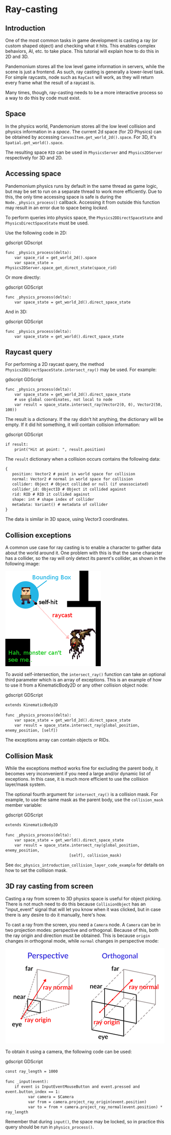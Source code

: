 

# Ray-casting

## Introduction

One of the most common tasks in game development is casting a ray (or
custom shaped object) and checking what it hits. This enables complex
behaviors, AI, etc. to take place. This tutorial will explain how to
do this in 2D and 3D.

Pandemonium stores all the low level game information in servers, while the
scene is just a frontend. As such, ray casting is generally a
lower-level task. For simple raycasts, node such as
`RayCast`
will work, as they will return every frame what the result of a raycast
is.

Many times, though, ray-casting needs to be a more interactive process
so a way to do this by code must exist.

## Space

In the physics world, Pandemonium stores all the low level collision and
physics information in a *space*. The current 2d space (for 2D Physics)
can be obtained by accessing
`CanvasItem.get_world_2d().space`.
For 3D, it's `Spatial.get_world().space`.

The resulting space `RID` can be used in
`PhysicsServer` and
`Physics2DServer` respectively for 3D and 2D.

## Accessing space

Pandemonium physics runs by default in the same thread as game logic, but may
be set to run on a separate thread to work more efficiently. Due to
this, the only time accessing space is safe is during the
`Node._physics_process()`
callback. Accessing it from outside this function may result in an error
due to space being *locked*.

To perform queries into physics space, the
`Physics2DDirectSpaceState`
and `PhysicsDirectSpaceState`
must be used.

Use the following code in 2D:

gdscript GDscript

```
func _physics_process(delta):
    var space_rid = get_world_2d().space
    var space_state = Physics2DServer.space_get_direct_state(space_rid)
```

Or more directly:

gdscript GDScript

```
func _physics_process(delta):
    var space_state = get_world_2d().direct_space_state
```

And in 3D:

gdscript GDScript

```
func _physics_process(delta):
    var space_state = get_world().direct_space_state
```

## Raycast query

For performing a 2D raycast query, the method
`Physics2DDirectSpaceState.intersect_ray()`
may be used. For example:

gdscript GDScript

```
func _physics_process(delta):
    var space_state = get_world_2d().direct_space_state
    # use global coordinates, not local to node
    var result = space_state.intersect_ray(Vector2(0, 0), Vector2(50, 100))
```

The result is a dictionary. If the ray didn't hit anything, the dictionary will
be empty. If it did hit something, it will contain collision information:

gdscript GDScript

```
if result:
    print("Hit at point: ", result.position)
```

The `result` dictionary when a collision occurs contains the following
data:

```
{
   position: Vector2 # point in world space for collision
   normal: Vector2 # normal in world space for collision
   collider: Object # Object collided or null (if unassociated)
   collider_id: ObjectID # Object it collided against
   rid: RID # RID it collided against
   shape: int # shape index of collider
   metadata: Variant() # metadata of collider
}
```

The data is similar in 3D space, using Vector3 coordinates.

## Collision exceptions

A common use case for ray casting is to enable a character to gather data
about the world around it. One problem with this is that the same character
has a collider, so the ray will only detect its parent's collider,
as shown in the following image:

![](img/raycast_falsepositive.png)

To avoid self-intersection, the `intersect_ray()` function can take an
optional third parameter which is an array of exceptions. This is an
example of how to use it from a KinematicBody2D or any other
collision object node:

gdscript GDScript

```
extends KinematicBody2D

func _physics_process(delta):
    var space_state = get_world_2d().direct_space_state
    var result = space_state.intersect_ray(global_position, enemy_position, [self])
```

The exceptions array can contain objects or RIDs.

## Collision Mask

While the exceptions method works fine for excluding the parent body, it becomes
very inconvenient if you need a large and/or dynamic list of exceptions. In
this case, it is much more efficient to use the collision layer/mask system.

The optional fourth argument for `intersect_ray()` is a collision mask. For
example, to use the same mask as the parent body, use the `collision_mask`
member variable:

gdscript GDScript

```
extends KinematicBody2D

func _physics_process(delta):
    var space_state = get_world().direct_space_state
    var result = space_state.intersect_ray(global_position, enemy_position,
                            [self], collision_mask)
```

See `doc_physics_introduction_collision_layer_code_example` for details on how to set the collision mask.

## 3D ray casting from screen

Casting a ray from screen to 3D physics space is useful for object
picking. There is not much need to do this because
`CollisionObject`
has an "input_event" signal that will let you know when it was clicked,
but in case there is any desire to do it manually, here's how.

To cast a ray from the screen, you need a `Camera`
node. A `Camera` can be in two projection modes: perspective and
orthogonal. Because of this, both the ray origin and direction must be
obtained. This is because `origin` changes in orthogonal mode, while
`normal` changes in perspective mode:

![](img/raycast_projection.png)

To obtain it using a camera, the following code can be used:

gdscript GDScript

```
const ray_length = 1000

func _input(event):
    if event is InputEventMouseButton and event.pressed and event.button_index == 1:
          var camera = $Camera
          var from = camera.project_ray_origin(event.position)
          var to = from + camera.project_ray_normal(event.position) * ray_length
```


Remember that during `input()`, the space may be locked, so in practice
this query should be run in `physics_process()`.
